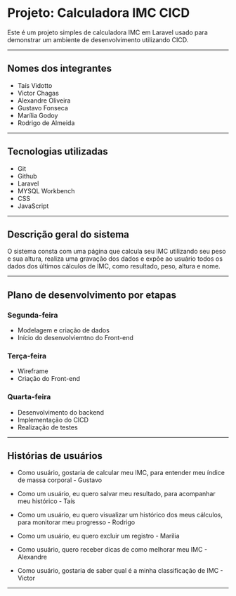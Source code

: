 # Projeto: Calculadora IMC CICD

Este é um projeto simples de calculadora IMC em Laravel usado para demonstrar um ambiente de desenvolvimento utilizando CICD.
 
---

## Nomes dos integrantes

- Taís Vidotto
- Victor Chagas
- Alexandre Oliveira
- Gustavo Fonseca
- Marília Godoy
- Rodrigo de Almeida

---

## Tecnologias utilizadas

- Git
- Github
- Laravel
- MYSQL Workbench
- CSS
- JavaScript

---

## Descrição geral do sistema

O sistema consta com uma página que calcula seu IMC utilizando seu peso e sua altura, realiza uma gravação dos dados e expõe ao usuário todos os dados dos últimos cálculos de IMC, como resultado, peso, altura e nome.

---

## Plano de desenvolvimento por etapas

### Segunda-feira

 - Modelagem e criação de dados
 - Início do desenvolviemtno do Front-end

### Terça-feira

 - Wireframe
 - Criação do Front-end

### Quarta-feira

 - Desenvolvimento do backend
 - Implementação do CICD
 - Realização de testes

---

## Histórias de usuários

 - Como usuário, gostaria de calcular meu IMC, para entender meu índice de massa corporal - Gustavo

 - Como um usuário, eu quero salvar meu resultado, para acompanhar meu histórico - Taís

 - Como um usuário, eu quero visualizar um histórico dos meus cálculos, para monitorar meu progresso - Rodrigo

- Como um usuário, eu quero excluir um registro - Marilia

- Como usuário, quero receber dicas de como melhorar meu IMC - Alexandre

- Como usuário, gostaria de saber qual é a minha classificação de IMC - Victor

---










